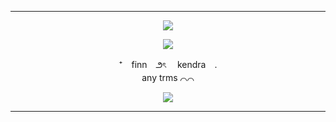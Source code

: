 ***

<p align="center"> <img src="https://imgur.com/a/isnhq9B"/> </p>

<p align="center"> <img src="https://i.postimg.cc/cLCX2Fqt/aaaaa.png"/> </p>

<p align="center">
⁺　finn　౨ৎ 　kendra　. <br> any trms ⌒⌒
</p>

<div align="center">

<p align="center"> <img src="https://i.postimg.cc/P5S1dp12/CECq4F7.png"/> </p>

***
